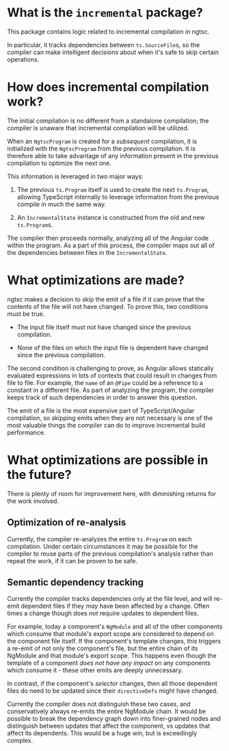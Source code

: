 # What is the `incremental` package?

This package contains logic related to incremental compilation in ngtsc.

In particular, it tracks dependencies between `ts.SourceFile`s, so the compiler can make intelligent decisions about when it's safe to skip certain operations.

# How does incremental compilation work?

The initial compilation is no different from a standalone compilation; the compiler is unaware that incremental compilation will be utilized.

When an `NgtscProgram` is created for a _subsequent_ compilation, it is initialized with the `NgtscProgram` from the previous compilation. It is therefore able to take advantage of any information present in the previous compilation to optimize the next one.

This information is leveraged in two major ways:

1) The previous `ts.Program` itself is used to create the next `ts.Program`, allowing TypeScript internally to leverage information from the previous compile in much the same way.

2) An `IncrementalState` instance is constructed from the old and new `ts.Program`s.

The compiler then proceeds normally, analyzing all of the Angular code within the program. As a part of this process, the compiler maps out all of the dependencies between files in the `IncrementalState`.

# What optimizations are made?

ngtsc makes a decision to skip the emit of a file if it can prove that the contents of the file will not have changed. To prove this, two conditions must be true.

* The input file itself must not have changed since the previous compilation.

* None of the files on which the input file is dependent have changed since the previous compilation.

The second condition is challenging to prove, as Angular allows statically evaluated expressions in lots of contexts that could result in changes from file to file. For example, the `name` of an `@Pipe` could be a reference to a constant in a different file. As part of analyzing the program, the compiler keeps track of such dependencies in order to answer this question.

The emit of a file is the most expensive part of TypeScript/Angular compilation, so skipping emits when they are not necessary is one of the most valuable things the compiler can do to improve incremental build performance.

# What optimizations are possible in the future?

There is plenty of room for improvement here, with diminishing returns for the work involved.

## Optimization of re-analysis

Currently, the compiler re-analyzes the entire `ts.Program` on each compilation. Under certain circumstances it may be possible for the compiler to reuse parts of the previous compilation's analysis rather than repeat the work, if it can be proven to be safe.

## Semantic dependency tracking

Currently the compiler tracks dependencies only at the file level, and will re-emit dependent files if they _may_ have been affected by a change. Often times a change though does _not_ require updates to dependent files.

For example, today a component's `NgModule` and all of the other components which consume that module's export scope are considered to depend on the component file itself. If the component's template changes, this triggers a re-emit of not only the component's file, but the entire chain of its NgModule and that module's export scope. This happens even though the template of a component _does not have any impact_ on any components which consume it - these other emits are deeply unnecessary.

In contrast, if the component's _selector_ changes, then all those dependent files do need to be updated since their `directiveDefs` might have changed.

Currently the compiler does not distinguish these two cases, and conservatively always re-emits the entire NgModule chain. It would be possible to break the dependency graph down into finer-grained nodes and distinguish between updates that affect the component, vs updates that affect its dependents. This would be a huge win, but is exceedingly complex.
